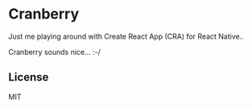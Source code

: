 # Cranberry
Just me playing around with Create React App (CRA) for React Native.. 

Cranberry sounds nice... :-/ 

## License
MIT